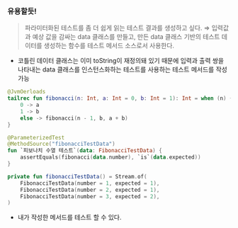### 유용할듯!

> 파라미터화된 테스트를 좀 더 쉽게 읽는 테스트 결과를 생성하고 싶다.
⇒ 입력값과 예상 값을 감싸는 data 클래스를 만들고, 만든 data 클래스 기반의 테스트 데이터를 생성하는 함수를 테스트 메서드 소스로서 사용한다.
>

- 코틀린 데이터 클래스는 이미 toString이 재정의돼 있기 때문에 입력과 출력 쌍을 나타내는 data 클래스를 인스턴스화하는 테스트를 사용하는 테스트 메서드를 작성 가능

```kotlin
@JvmOerloads
tailrec fun fibonacci(n: Int, a: Int = 0, b: Int = 1): Int = when (n) {
    0 -> a
    1 -> b
    else -> fibonacci(n - 1, b, a + b)
}

@ParameterizedTest
@MethodSource("fibonacciTestData")
fun `피보나치 수열 테스트`(data: FibonacciTestData) {
    assertEquals(fibonacci(data.number), `is`(data.expected))
}

private fun fibonacciTestData() = Stream.of(
    FibonacciTestData(number = 1, expected = 1),
    FibonacciTestData(number = 2, expected = 1),
    FibonacciTestData(number = 3, expected = 2),
)
```

- 내가 작성한 메서드를 테스트 할 수 있다.